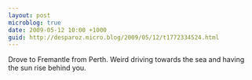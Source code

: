 ```yaml
---
layout: post
microblog: true
date: 2009-05-12 10:00 +1000
guid: http://desparoz.micro.blog/2009/05/12/t1772334524.html
---
```

Drove to Fremantle from Perth. Weird driving towards the sea and having the sun rise behind you.
